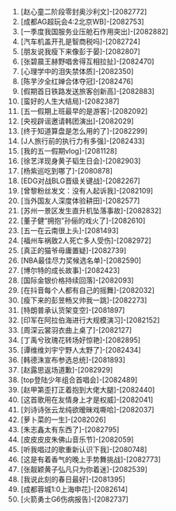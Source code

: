 
1. [赵心童二阶段零封奥沙利文]-[2082772]
1. [成都AG超玩会4:2北京WB]-[2082753]
1. [一季度我国服务业压舱石作用突出]-[2082882]
1. [汽车机盖开孔是智商税吗]-[2082724]
1. [朋友说我瘦下来像彭于晏]-[2082807]
1. [张碧晨王赫野唱舍得互相拉扯]-[2082470]
1. [心理学中的泪失禁体质]-[2082350]
1. [陈芋汐全红婵合体夺冠]-[2082476]
1. [假期首日铁路发送旅客创新高]-[2082883]
1. [蛮好的人生大结局]-[2082387]
1. [五一假期上班最早的是游客]-[2082092]
1. [央视辟谣邀请韩团演出]-[2082029]
1. [终于知道算盘是怎么用的了]-[2082299]
1. [J人旅行前的执行力有多强]-[2082433]
1. [我的五一假期vlog]-[2081128]
1. [徐艺洋现身黄子韬生日会]-[2082903]
1. [杨紫巡吃到哪了]-[2080878]
1. [EDG对战BLG晋级关键战]-[2082267]
1. [曾黎粉丝发文：没有人起诉我]-[2082109]
1. [当外国友人深度体验耕田]-[2082577]
1. [苏州一景区发生直升机坠落事故]-[2082832]
1. [董子健“拥抱”孙俪的戏火了]-[2082610]
1. [五一在云南很上头]-[2081493]
1. [福州车祸致2人死亡多人受伤]-[2082972]
1. [真正的猫爷毋庸置疑]-[2082739]
1. [NBA最佳尽力奖候选名单]-[2082590]
1. [博尔特的成长故事]-[2082423]
1. [国际金银价格持续回落]-[2082093]
1. [在抖音每个人都有自己的摇舞]-[2082032]
1. [瘦下来的彭昱畅又帅我一跳]-[2082273]
1. [特朗普承认货架变空]-[2081897]
1. [印军在阿拉伯海进行大规模演习]-[2082152]
1. [周深云裳羽衣曲上桌了]-[2082127]
1. [丁禹兮玫瑰花转场好惊艳]-[2082895]
1. [谭维维刘宇宁野人太野了]-[2082434]
1. [韩德洙宣布参选总统]-[2081893]
1. [赵露思返场道歉]-[2082929]
1. [top登陆少年组合首唱会]-[2082489]
1. [赵甲第歪打正着抱到大佬大腿]-[2082440]
1. [这首歌用在友情身上才是权威]-[2082041]
1. [刘诗诗张云龙纯欲暧昧戏嘶哈]-[2082037]
1. [萝卜菜的一生]-[2082026]
1. [朱志鑫太有东西了]-[2082795]
1. [皮皮皮皮朱佛山音乐节]-[2082059]
1. [听我唱过的歌重新认识下我]-[2080748]
1. [这是有着香气的晚上手势舞挑战]-[2082773]
1. [张靓颖黄子弘凡只为你着迷]-[2082539]
1. [我说此刻的春日最好]-[2081395]
1. [成都蓉城1:0上海申花]-[2082614]
1. [火箭勇士G6伤病报告]-[2082737]